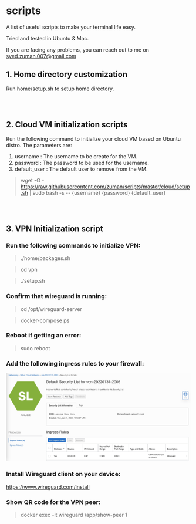 # scripts

A list of useful scripts to make your terminal life easy.

Tried and tested in Ubuntu & Mac.

If you are facing any problems, you can reach out to me on syed.zuman.007@gmail.com

## 1.  Home directory customization

Run home/setup.sh to setup home directory.

<br><br>

## 2. Cloud VM initialization scripts

Run the following command to initialize your cloud VM based on Ubuntu distro. The parameters are:

<ol>
<li> username : The username to be create for the VM. </li>
<li> password : The password to be used for the username. </li>
<li> default_user : The default user to remove from the VM. </li>
</ol>

> wget -O - https://raw.githubusercontent.com/zuman/scripts/master/cloud/setup.sh | sudo bash -s -- {username} {password} {default_user}

<br><br>

## 3.  VPN Initialization script

### Run the following commands to initialize VPN:
> ./home/packages.sh

> cd vpn

> ./setup.sh

### Confirm that wireguard is running:
> cd /opt/wireguard-server

> docker-compose ps

### Reboot if getting an error:
> sudo reboot

### Add the following ingress rules to your firewall:
![Ingress rule](images/ingress.jpg)

### Install Wireguard client on your device:
https://www.wireguard.com/install

### Show QR code for the VPN peer:
>docker exec -it wireguard /app/show-peer 1

<br><br>
